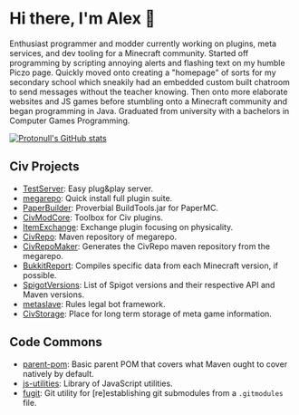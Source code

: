 # Hi there, I'm Alex 👋

Enthusiast programmer and modder currently working on plugins, meta services, and dev tooling for a Minecraft community. Started off programming by scripting annoying alerts and flashing text on my humble Piczo page. Quickly moved onto creating a "homepage" of sorts for my secondary school which sneakily had an embedded custom built chatroom to send messages without the teacher knowing. Then onto more elaborate websites and JS games before stumbling onto a Minecraft community and began programming in Java. Graduated from university with a bachelors in Computer Games Programming.

[![Protonull's GitHub stats](https://github-readme-stats.vercel.app/api?username=Protonull&theme=material-palenight&hide_title=true&show_icons=true&include_all_commits=true&count_private=true)](https://github.com/anuraghazra/github-readme-stats)

## Civ Projects

* [TestServer](https://github.com/Protonull/TestServer): Easy plug&play server. 
* [megarepo](https://github.com/Protonull/megarepo): Quick install full plugin suite.
* [PaperBuilder](https://github.com/Protonull/PaperBuilder): Proverbial BuildTools.jar for PaperMC.
* [CivModCore](https://github.com/Protonull/CivModCore): Toolbox for Civ plugins.
* [ItemExchange](https://github.com/CivClassic/ItemExchange): Exchange plugin focusing on physicality.
* [CivRepo](https://github.com/Protonull/CivRepo): Maven repository of megarepo.
* [CivRepoMaker](https://github.com/Protonull/CivRepoMaker): Generates the CivRepo maven repository from the megarepo.
* [BukkitReport](https://github.com/Protonull/BukkitReport): Compiles specific data from each Minecraft version, if possible.
* [SpigotVersions](https://github.com/Protonull/SpigotVersions): List of Spigot versions and their respective API and Maven versions.
* [metaslave](https://github.com/Protonull/metaslave): Rules legal bot framework.
* [CivStorage](https://github.com/CivStorage): Place for long term storage of meta game information.

## Code Commons

* [parent-pom](https://github.com/Protonull/parent-pom): Basic parent POM that covers what Maven ought to cover natively by default.
* [js-utilities](https://github.com/Protonull/js-utilities): Library of JavaScript utilities.
* [fugit](https://github.com/Protonull/fugit): Git utility for [re]establishing git submodules from a `.gitmodules` file.

<!--
**Protonull/Protonull** is a ✨ _special_ ✨ repository because its `README.md` (this file) appears on your GitHub profile.

Here are some ideas to get you started:

- 🔭 I’m currently working on ...
- 🌱 I’m currently learning ...
- 👯 I’m looking to collaborate on ...
- 🤔 I’m looking for help with ...
- 💬 Ask me about ...
- 📫 How to reach me: ...
- 😄 Pronouns: ...
- ⚡ Fun fact: ...
-->
